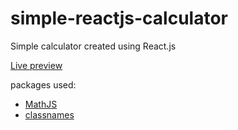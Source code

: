 # simple-reactjs-calculator

Simple calculator created using React.js

[Live preview](https://p-multan.github.io/simple-reactjs-calculator/)

packages used:

- [MathJS](https://mathjs.org/)
- [classnames](https://github.com/JedWatson/classnames)
